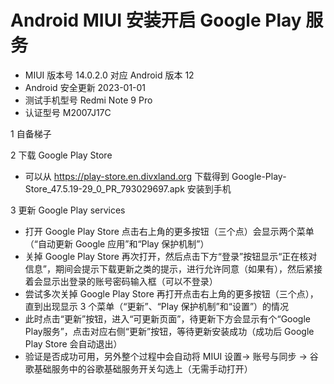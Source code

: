 # Android MIUI 安装开启 Google Play 服务
- MIUI 版本号 14.0.2.0 对应 Android 版本 12
- Android 安全更新 2023-01-01
- 测试手机型号 Redmi Note 9 Pro
- 认证型号 M2007J17C

1 自备梯子

2 下载 Google Play Store 
- 可以从 https://play-store.en.divxland.org 下载得到 Google-Play-Store_47.5.19-29_0_PR_793029697.apk 安装到手机

3 更新 Google Play services
- 打开 Google Play Store 点击右上角的更多按钮（三个点）会显示两个菜单（“自动更新 Google 应用”和“Play 保护机制”）
- 关掉 Google Play Store 再次打开，然后点击下方“登录”按钮显示“正在核对信息”，期间会提示下载更新之类的提示，进行允许同意（如果有），然后紧接着会显示出登录的账号密码输入框（可以不登录）
- 尝试多次关掉 Google Play Store 再打开点击右上角的更多按钮（三个点），直到出现显示 3 个菜单（“更新”、“Play 保护机制”和“设置”）的情况
- 此时点击“更新”按钮，进入“可更新页面”，待更新下方会显示有个“Google Play服务”，点击对应右侧“更新”按钮，等待更新安装成功（成功后 Google Play Store 会自动退出）
- 验证是否成功可用，另外整个过程中会自动将 MIUI 设置-> 账号与同步 -> 谷歌基础服务中的谷歌基础服务开关勾选上（无需手动打开）